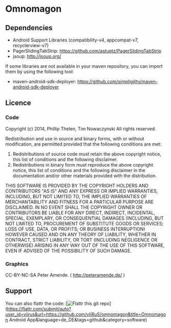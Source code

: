 Omnomagon
=========

Dependencies
------------

* Android Support Libraries (compatibility-v4, appcompat-v7, recyclerview-v7)
* PagerSlidingTabStrip: https://github.com/astuetz/PagerSlidingTabStrip
* jsoup: http://jsoup.org/

If some libraries are not available in your maven repository,
you can import them by using the following tool:

* maven-android-sdk-deployer: https://github.com/simpligility/maven-android-sdk-deployer

Licence
-------

### Code

Copyright (c) 2014, Phillip Thelen, Tim Nowaczynski
All rights reserved.

Redistribution and use in source and binary forms, with or without
modification, are permitted provided that the following conditions are met: 

1. Redistributions of source code must retain the above copyright notice, this
   list of conditions and the following disclaimer. 
2. Redistributions in binary form must reproduce the above copyright notice,
   this list of conditions and the following disclaimer in the documentation
   and/or other materials provided with the distribution. 

THIS SOFTWARE IS PROVIDED BY THE COPYRIGHT HOLDERS AND CONTRIBUTORS "AS IS" AND
ANY EXPRESS OR IMPLIED WARRANTIES, INCLUDING, BUT NOT LIMITED TO, THE IMPLIED
WARRANTIES OF MERCHANTABILITY AND FITNESS FOR A PARTICULAR PURPOSE ARE
DISCLAIMED. IN NO EVENT SHALL THE COPYRIGHT OWNER OR CONTRIBUTORS BE LIABLE FOR
ANY DIRECT, INDIRECT, INCIDENTAL, SPECIAL, EXEMPLARY, OR CONSEQUENTIAL DAMAGES
(INCLUDING, BUT NOT LIMITED TO, PROCUREMENT OF SUBSTITUTE GOODS OR SERVICES;
LOSS OF USE, DATA, OR PROFITS; OR BUSINESS INTERRUPTION) HOWEVER CAUSED AND
ON ANY THEORY OF LIABILITY, WHETHER IN CONTRACT, STRICT LIABILITY, OR TORT
(INCLUDING NEGLIGENCE OR OTHERWISE) ARISING IN ANY WAY OUT OF THE USE OF THIS
SOFTWARE, EVEN IF ADVISED OF THE POSSIBILITY OF SUCH DAMAGE.

### Graphics

CC-BY-NC-SA Peter Amende. ( http://peteramende.de/ )


Support
-------

You can also flattr the code: 
[![Flattr this git repo](http://api.flattr.com/button/flattr-badge-large.png)](https://flattr.com/submit/auto?user_id=viirus&url=https://github.com/vIiRuS/omnomagon&title=Omnomagon Android App&language=de_DE&tags=github&category=software)
